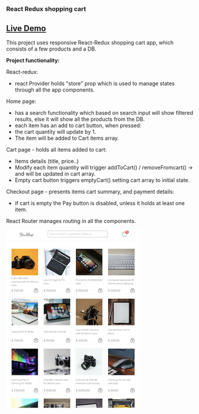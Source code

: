 # <h3>React Redux shopping cart</h3>

<h2><a href="https://yanshtein.github.io/shopping-cart-react-redux/" rel="nofollow">Live Demo</a></h2>

This project uses responsive React-Redux shopping cart app, which consists of a few products and a DB.

<b>Project functionality:</b>

React-redux:
- react Provider holds "store" prop which is used to manage states through all the app components.

Home page: 
- has a search functionality which based on search input will show filtered results, else it will show all the products from the DB.
- each item has an add to cart button, when pressed:
- the cart quantity will update by 1.
- The item will be added to Cart items array.

Cart page - holds all items added to cart:
- Items details (title, price..)
- Modify each item quantity will trigger addToCart() / removeFromcart() -> and will be updated in cart array.
- Empty cart button triggers emptyCart() setting cart array to initial state.

Checkout page - presents items cart summary, and payment details:
- if cart is empty the Pay button is disabled, unless it holds at least one item.

React Router manages routing in all the components.

![Screenshot](youShop.png)